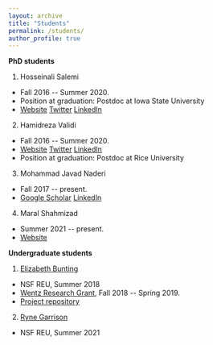 ```yaml
---
layout: archive
title: "Students"
permalink: /students/
author_profile: true
---
```


**PhD students**

1.  Hosseinali Salemi
-   Fall 2016 -- Summer 2020.
-   Position at graduation: Postdoc at Iowa State University
-   [Website](https://halisalemi.github.io/) [Twitter](https://twitter.com/HASalemi) [LinkedIn](https://www.linkedin.com/in/hosseinali-salemi-a8762066/)

2.  Hamidreza Validi 
-   Fall 2016 -- Summer 2020.
-   [Website](https://sites.google.com/site/hamidrezavalidi2/home) [Twitter](https://twitter.com/ValidInequality) [LinkedIn](https://www.linkedin.com/in/hamidrezavalidi/)
-   Position at graduation: Postdoc at Rice University

3.  Mohammad Javad Naderi
-   Fall 2017 -- present.
-   [Google Scholar](https://scholar.google.com/citations?hl=en&user=CU7bDcwAAAAJ) [LinkedIn](https://www.linkedin.com/in/mohammad-javad-naderi-2985754a/)

4.  Maral Shahmizad
-   Summer 2021 -- present.
-   [Website](https://maralshahmizad.github.io/MaralShahmizad/)

**Undergraduate students**

1.  [Elizabeth Bunting](https://www.linkedin.com/in/elizabeth-bunting-b01927181/)
-   NSF REU, Summer 2018
-   [Wentz Research Grant](https://scholardevelopment.okstate.edu/undergraduate-research/wentz-research-grants), Fall 2018 -- Spring 2019.
-   [Project repository](https://github.com/ebunting/Wentz)

2.  [Ryne Garrison](https://www.linkedin.com/in/ryne-garrison-2b17011b6/)
-   NSF REU, Summer 2021
